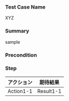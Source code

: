 ### Test Case Name
XYZ

### Summary
sample

### Precondition

### Step
| アクション | 期待結果 |
|---|---|
| Action1-1 | Result1-1 |
